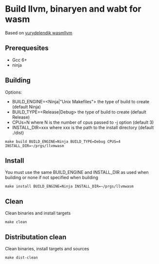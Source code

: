 # Build llvm, binaryen and wabt for wasm
Based on [yurydelendik wasmllvm](https://gist.github.com/yurydelendik/4eeff8248aeb14ce763e)

## Prerequesites
  * Gcc 6+
  * ninja

## Building
Options:
- BUILD_ENGINE=<Ninja|"Unix Makefiles"> the type of build to create (default Ninja)
- BUILD_TYPE=<Release|Debug> the type of build to create (default Release)
- CPUs=N where N is the number of cpus passed to -j option (default 3)
- INSTALL_DIR=xxx where xxx is the path to the install directory (default ./dist)
```
make build BUILD_ENGINE=Ninja BUILD_TYPE=Debug CPUS=4 INSTALL_DIR=~/prgs/llvmwasm
```
## Install
You must use the same BUILD_ENGINE and INSTALL_DIR as used when building or none if not specified when building
```
make install BUILD_ENGINE=Ninja INSTALL_DIR=~/prgs/llvmwasm
```
## Clean
Clean binaries and install targets
```
make clean
```

## Distributation clean
Clean binaries, install targets and sources
```
make dist-clean
```
